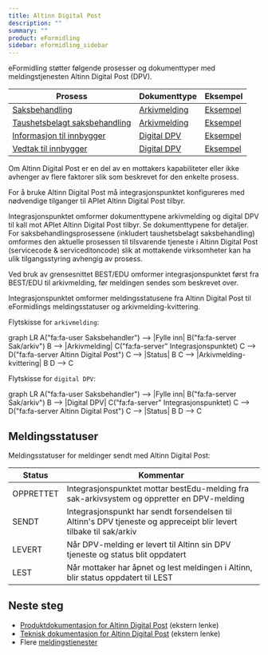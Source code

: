 ```yaml
---
title: Altinn Digital Post
description: ""
summary: ""
product: eFormidling
sidebar: eformidling_sidebar
---
```


eFormidling støtter følgende prosesser og dokumenttyper med meldingstjenesten Altinn Digital Post (DPV).

| **Prosess**                                                                         | **Dokumenttype**                              | **Eksempel**                                          |
|-------------------------------------------------------------------------------------|-----------------------------------------------|-------------------------------------------------------|
| [Saksbehandling](../../Funksjonalitet/saksbehandling)                               | [Arkivmelding](../Dokumenttyper/arkivmelding) | [Eksempel](../Eksempel/saksbehandling)                |
| [Taushetsbelagt saksbehandling](../../Funksjonalitet/taushetsbelagt_saksbehandling) | [Arkivmelding](../Dokumenttyper/arkivmelding) | [Eksempel](../Eksempel/taushetsbelagt_saksbehandling) |
| [Informasjon til innbygger](../../Funksjonalitet/informasjon_til_innbygger)         | [Digital DPV](../Dokumenttyper/digital_dpv)   | [Eksempel](../Eksempel/informasjon_til_innbygger)     |
| [Vedtak til innbygger](../../Funksjonalitet/vedtak_til_innbygger)                   | [Digital DPV](../Dokumenttyper/digital_dpv)   | [Eksempel](../Eksempel/vedtak_til_innbygger)          |

Om Altinn Digital Post er en del av en mottakers kapabiliteter eller ikke avhenger av flere faktorer slik som
beskrevet for den enkelte prosess.

For å bruke Altinn Digital Post må integrasjonspunktet konfigureres med nødvendige tilganger til APIet Altinn Digital
Post tilbyr.

Integrasjonspunktet omformer dokumenttypene arkivmelding og digital DPV til kall mot APIet Altinn Digital Post tilbyr.
Se dokumenttypene for detaljer. For saksbehandlingsprosessene (inkludert taushetsbelagt saksbehandling) omformes den
aktuelle prosessen til tilsvarende tjeneste i Altinn Digital Post (servicecode & serviceditoncode) slik at mottakende
virksomheter kan ha ulik tilgangsstyring avhengig av prosess.

Ved bruk av grensesnittet BEST/EDU omformer integrasjonspunktet først fra BEST/EDU til arkivmelding, før meldingen
sendes som beskrevet over.

Integrasjonspunktet omformer meldingsstatusene fra Altinn Digital Post til eFormidlings meldingsstatuser og
arkivmelding-kvittering.

Flytskisse for `arkivmelding`:

<div class="mermaid">
graph LR
A("fa:fa-user Saksbehandler") --> |Fylle inn| B("fa:fa-server Sak/arkiv")
B --> |Arkivmelding| C("fa:fa-server" Integrasjonspunktet)
C --> D("fa:fa-server Altinn Digital Post")
C --> |Status| B
C --> |Arkivmelding-kvittering| B
D --> C
</div>

Flytskisse for `digital DPV`:

<div class="mermaid">
graph LR
A("fa:fa-user Saksbehandler") --> |Fylle inn| B("fa:fa-server Sak/arkiv")
B --> |Digital DPV| C("fa:fa-server" Integrasjonspunktet)
C --> D("fa:fa-server Altinn Digital Post")
C --> |Status| B
D --> C
</div>

## Meldingsstatuser

Meldingsstatuser for meldinger sendt med Altinn Digital Post:

| Status    | Kommentar                                                                                                          | 
|-----------|--------------------------------------------------------------------------------------------------------------------|
| OPPRETTET | Integrasjonspunktet mottar bestEdu-melding fra sak-arkivsystem og oppretter en DPV-melding                         |
| SENDT     | Integrasjonspunkt har sendt forsendelsen til Altinn's DPV tjeneste og appreceipt blir levert tilbake til sak/arkiv |
| LEVERT    | Når DPV-melding er levert til Altinn sin DPV tjeneste og status blit oppdatert                                     | 
| LEST      | Når mottaker har åpnet og lest meldingen i Altinn, blir status oppdatert til LEST                                  | 

## Neste steg

- [Produktdokumentasjon for Altinn Digital Post](https://www.altinndigital.no/produkter/digital-post/) (ekstern lenke)
- [Teknisk dokumentasjon for Altinn Digital Post](https://altinn.github.io/docs/utviklingsguider/digital-post-til-virksomheter/) (ekstern lenke)
- Flere [meldingstjenester](./)
